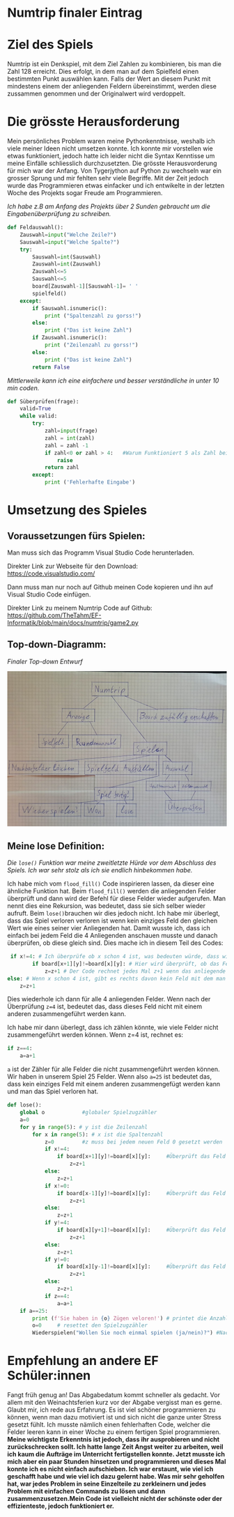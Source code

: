 # Numtrip finaler Eintrag


# Ziel des Spiels

Numtrip ist ein Denkspiel, mit dem Ziel Zahlen zu kombinieren, bis man die Zahl 128 erreicht. Dies erfolgt, in dem man auf dem Spielfeld einen bestimmten Punkt auswählen kann. Falls der Wert an diesem Punkt mit mindestens einem der anliegenden Feldern übereinstimmt, werden diese zussammen genommen und der Originalwert wird verdoppelt.

# Die grösste Herausforderung

Mein persönliches Problem waren meine Pythonkenntnisse, weshalb ich viele meiner Ideen nicht umsetzen konnte. Ich konnte mir vorstellen wie etwas funktioniert, jedoch hatte ich leider nicht die Syntax Kenntisse um meine Einfälle schliesslich durchzusetzten. Die grösste Herausvorderung für mich war der Anfang. Von Tygerjython auf Python zu wechseln war ein grosser Sprung und mir fehlten sehr viele Begriffe. Mit der Zeit jedoch wurde das Programmieren etwas einfacker und ich entwikelte in der letzten Woche des Projekts sogar Freude am Programmieren.

*Ich habe z.B am Anfang des Projekts über 2 Sunden gebraucht um die Eingabenüberprüfung zu schreiben.*
```py
def Feldauswahl():
    Zauswahl=input("Welche Zeile?")
    Sauswahl=input("Welche Spalte?")
    try:
        Sauswahl=int(Sauswahl)
        Zauswahl=int(Zauswahl)
        Zauswahl<=5
        Sauswahl<=5
        board[Zauswahl-1][Sauswahl-1]= ' '
        spielfeld()
    except:
        if Sauswahl.isnumeric():
            print ("Spaltenzahl zu gorss!")
        else:
            print ("Das ist keine Zahl")
        if Zauswahl.isnumeric():
            print ("Zeilenzahl zu gorss!")
        else:
            print ("Das ist keine Zahl")
        return False
```
*Mittlerweile kann ich eine einfachere und besser verständliche in unter 10 min coden.*
```py
def Süberprüfen(frage):
    valid=True
    while valid:
        try:
            zahl=input(frage)
            zahl = int(zahl)
            zahl = zahl -1
            if zahl<0 or zahl > 4:   #Warum Funktioniert 5 als Zahl bei <5?
                raise
            return zahl
        except:
            print ('Fehlerhafte Eingabe')
```
# Umsetzung des Spieles
## Voraussetzungen fürs Spielen:

Man muss sich das Programm Visual Studio Code herunterladen.

Direkter Link zur Webseite für den Download: https://code.visualstudio.com/

Dann muss man nur noch auf Github meinen Code kopieren und ihn auf Visual Studio Code einfügen.

Direkter Link zu meinem Numtrip Code auf Github:
https://github.com/TheTahm/EF-Informatik/blob/main/docs/numtrip/game2.py

## Top-down-Diagramm:

*Finaler Top-down Entwurf*

![](Blog_images\Top-down2.jpeg)


## Meine lose Definition:

*Die `lose()` Funktion war meine zweitletzte Hürde vor dem Abschluss des Spiels. Ich war sehr stolz als ich sie endlich hinbekommen habe.*

Ich habe mich vom `flood_fill()` Code inspirieren lassen, da dieser eine ähnliche Funktion hat. Beim `flood_fill()` werden die anliegenden Felder überprüft und dann wird der Befehl für diese Felder wieder aufgerufen. Man nennt dies eine Rekursion, was bedeutet, dass sie sich selber wieder aufruft. Beim `lose()`brauchen wir dies jedoch nicht. Ich habe mir überlegt, dass das Spiel verloren verloren ist wenn kein einziges Feld den gleichen Wert wie eines seiner vier Anliegenden hat. Damit wusste ich, dass ich einfach bei jedem Feld die 4 Anliegenden anschauen musste und danach überprüfen, ob diese gleich sind. Dies mache ich in diesem Teil des Codes:
```py
 if x!=4: # Ich überprüfe ob x schon 4 ist, was bedeuten würde, dass wir schon in der Spalte ganz rechts wären. Dies führt dazu, dass der Code abstürzt oder nicht richtig funktioniert, da wir versuchen eine Spalte weiter rechts anzuschauen, die es nicht gibt.
        if board[x+1][y]!=board[x][y]: # Hier wird überprüft, ob das Feld unter dem Ausgewählten den gleichen Wert hat. 
            z=z+1 # Der Code rechnet jedes Mal z+1 wenn das anliegende Feld nicht den gleichen Wert hat.
else: # Wenn x schon 4 ist, gibt es rechts davon kein Feld mit dem man es multiplizieren kann, deswegen kann man z+1 rechnen.
    z=z+1
```
Dies wiederhole ich dann für alle 4 anliegenden Felder. Wenn nach der Überprüfung `z=4` ist, bedeutet das, dass dieses Feld nicht mit einem anderen zusammengeführt werden kann.

Ich habe mir dann überlegt, dass ich zählen könnte, wie viele Felder nicht zusammengeführt werden können.
Wenn z=4 ist, rechnet es:
```py
if z==4:
    a=a+1
```
`a` ist der Zähler für alle Felder die nicht zusammengeführt werden können. Wir haben in unserem Spiel 25 Felder. Wenn also `a=25` ist bedeutet das, dass kein einziges Feld mit einem anderen zusammengefügt werden kann und man das Spiel verloren hat.

```py
def lose():
    global o            #globaler Spielzugzähler
    a=0
    for y in range(5): # y ist die Zeilenzahl
        for x in range(5): # x ist die Spaltenzahl
            z=0         #z muss bei jedem neuen Feld 0 gesetzt werden
            if x!=4:
                if board[x+1][y]!=board[x][y]:     #Überprüft das Feld darunter
                    z=z+1                           
            else:
                z=z+1
            if x!=0:
                if board[x-1][y]!=board[x][y]:     #Überprüft das Feld darüber
                    z=z+1
            else:
                z=z+1
            if y!=4:
                if board[x][y+1]!=board[x][y]:     #Überprüft das Feld rechts davon
                    z=z+1
            else:
                z=z+1
            if y!=0:
                if board[x][y-1]!=board[x][y]:     #Überprüft das Feld links davon
                    z=z+1
            else:
                z=z+1
            if z==4:
                a=a+1
    if a==25:
        print (f'Sie haben in {o} Zügen veloren!') # printet die Anzahl Spielzüge aus
        o=0     # resettet den Spielzugzähler
        Wiederspielen("Wollen Sie noch einmal spielen (ja/nein)?") #Nachdem man verloren hat kann man eine neue Runde anfangen oder aufhören
```



# Empfehlung an andere EF Schüler:innen
Fangt früh genug an! Das Abgabedatum kommt schneller als gedacht. Vor allem mit den Weinachtsferien kurz vor der Abgabe vergisst man es gerne. Glaubt mir, ich rede aus Erfahrung. Es ist viel schöner programmieren zu können, wenn man dazu motiviert ist und sich nicht die ganze unter Stress gesetzt fühlt. Ich musste nämlich einen fehlerhaften Code, welcher die Felder leeren kann in einer Woche zu einem fertigen Spiel programmieren. **Meine wichtigste Erkenntnis ist jedoch, dass ihr ausprobieren und nicht zurückschrecken sollt. Ich hatte lange Zeit Angst weiter zu arbeiten, weil ich kaum die Aufträge im Unterricht fertigstellen konnte. Jetzt musste ich mich aber ein paar Stunden hinsetzen und programmieren und dieses Mal konnte ich es nicht einfach aufschieben. Ich war erstaunt, wie viel ich geschafft habe und wie viel ich dazu gelernt habe. Was mir sehr geholfen hat, war jedes Problem in seine Einzelteile zu zerkleinern und jedes Problem mit einfachen Commands zu lösen und dann zusammenzusetzen.Mein Code ist vielleicht nicht der schönste oder der effizienteste, jedoch funktioniert er.**